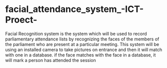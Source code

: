 # facial_attendance_system_-ICT-Proect-
Facial Recognition system is the system which will be used to record parliamentary attendance lists by recognizing the faces of the members of the parliament who are present at a particular meeting. This system will be using an installed camera to take pictures on entrance and then it will match
with one in a database. if the face matches with the face in a database, it will mark a person has
attended the session
